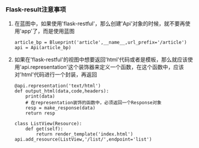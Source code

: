 ### Flask-result注意事项

1. 在蓝图中，如果使用'flask-restful'，那么创建'Api'对象的时候，就不要再使用'app'了，而是使用蓝图
   ```
   article_bp = Blueprint('article',__name__,url_prefix='/article')
   api = Api(article_bp)
   ```
2. 如果在'flask-restful'的视图中想要返回'html'代码或者是模板，那么就应该使用'api.representation'这个装饰器来定义一个函数，在这个函数中，应该对'html'代码进行一个封装，再返回

   ```
   @api.representation('text/html')
   def output_html(data,code,headers):
       print(data)
       # 在representation装饰的函数中，必须返回一个Response对象
       resp = make_response(data)
       return resp

   class ListView(Resource):
       def get(self):
           return render_template('index.html')
   api.add_resource(ListView,'/list/',endpoint='list')
   ```



